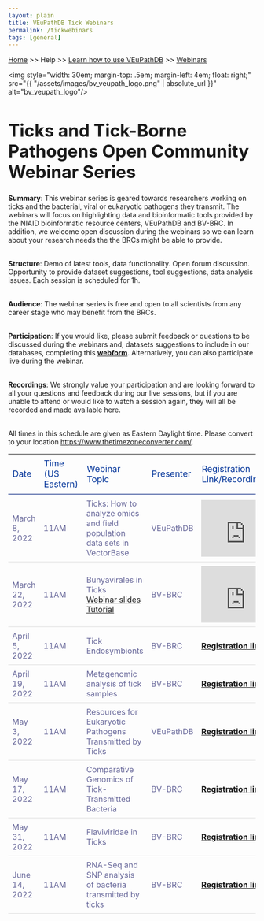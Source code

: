 ```yaml
---
layout: plain
title: VEuPathDB Tick Webinars 
permalink: /tickwebinars
tags: [general]
---
```

<style>
  h1 {
    font-size: 2.5em;
  }
  div.contents {
    margin-left: 1em;
    margin-bottom: 3em;
  }
  
  div.workshop {
    margin: 2em 1em;
  }

details summary, details ul {
  margin-top: 1em;
}
details summary {
  font-size: 120%;
  color: #069;
}
details p, details table {
  margin-left: 2em;
}
details table {
  margin-right: 6em;
}

table {
  margin-top: 1em;
  border-collapse: collapse;
}
/*
table, th, td {
  border: 1px solid black;
  padding: 0.5em;
}
*/
tr.break td {
  background-color: #DCDCDC;
}

table.hor-minimalist-a {
  text-align: left;
}
table.hor-minimalist-a th {
  font-size: 110%;
  font-weight: 400;
  color: #039;
  border-bottom: 2px solid #6678b1;
  padding: 0.5em;
  text-align: left;
}
table.hor-minimalist-a tr {
  border-bottom: 1px solid #ddd;
}
table.hor-minimalist-a tr:hover td {
  color: #039;
}
table.hor-minimalist-a tr.other td {
  background-color: #fafafa;
}
table.hor-minimalist-a tbody {
  display: table-row-group;
  vertical-align: middle;
  border-color: inherit;
}
table.hor-minimalist-a td {
  color: #669;
  padding: 0.5em 0.5em 0.5em;
  vertical-align: middle;
}
table.hor-minimalist-a tfoot {
  font-size: 90%;
}
table.hor-minimalist-a tfoot tr {
  border:0;
}
th.time {
  width: 10%;
}
th.event {
  width: 50%;
}
th.author {
  width: 20%;
}
th.recording {
  width: 20%;
}
</style>


<p><a href="/">Home</a> >> Help >> <a href="/a/app/static-content/landing.html">Learn how to use VEuPathDB</a> >> 
    <a href="/a/app/static-content/webinars.html">Webinars</a></p>



<img style="width: 30em; margin-top: .5em; margin-left: 4em; float: right;" src="{{ "/assets/images/bv_veupath_logo.png" | absolute_url }}" alt="bv_veupath_logo"/>
<h1>Ticks and Tick-Borne Pathogens Open Community Webinar Series</h1>
<div class="static-content">

<p>

<b>Summary</b>: This webinar series is geared towards researchers working on ticks and the bacterial, viral or eukaryotic pathogens they transmit. The webinars will focus on highlighting data and bioinformatic tools provided by the NIAID bioinformatic resource centers, VEuPathDB and BV-BRC. In addition, we welcome open discussion during the webinars so we can learn about your research needs the the BRCs might be able to provide.<br><br>

<b>Structure</b>: Demo of latest tools, data functionality. Open forum discussion. Opportunity to provide dataset suggestions, tool suggestions, data analysis issues. Each session is scheduled for 1h.<br><br>

<b>Audience</b>: The webinar series is free and open to all scientists from any career stage who may benefit from the BRCs.<br><br>
  
<b>Participation</b>: If you would like, please submit feedback or questions to be discussed during the webinars and, datasets suggestions to include in our databases, completing this <b><a href="https://docs.google.com/forms/d/e/1FAIpQLSdsSCTfab0oJw3i4dkz6i9a3M7jx6IWnlaSZxd4srKBdyDKKg/viewform">webform</a></b>. Alternatively, you can also participate live during the webinar.<br><br>
  
<b>Recordings</b>: We strongly value your participation and are looking forward to all your questions and feedback during our live sessions, but if you are unable to attend or would like to watch a session again, they will all be recorded and made available here. <br><br>

 </p>

<p>All times in this schedule are given as Eastern Daylight time. Please
        convert to your location <a href="https://www.thetimezoneconverter.com/"
          target="_blank">https://www.thetimezoneconverter.com/</a>.</p>
<table class="hor-minimalist-a">
        <thead>
          <tr>
            <th class="date">Date</th>
            <th class="time">Time (US Eastern)</th>
            <th class="topic">Webinar Topic</th>
            <th class="presenter">Presenter</th>
            <th class="reglink">Registration Link/Recording</th>
          </tr>
        </thead>
        <tbody>
          <tr>
            <td>March 8, 2022</td>
            <td>11AM</td>
            <td>Ticks: How to analyze omics and field population data sets in VectorBase</td>
            <td>VEuPathDB</td>
            <td><iframe width="180" height="115" src="https://www.youtube.com/embed/93Ci3UJ-yAU" title="YouTube video player" frameborder="0" allow="accelerometer; autoplay; clipboard-write; encrypted-media; gyroscope; picture-in-picture" allowfullscreen></iframe></td>
          </tr>
           <tr>
            <td>March 22, 2022</td>
            <td>11AM</td>
            <td>Bunyavirales in Ticks<br>
            <a href="{{'/documents/webinars/Bunyavirales_BV_BRC.pdf' | absolute_url}}">Webinar slides</a>
            <br>
            <a href="{{'/documents/webinars/Bunyavirales_BV_BRC_tutorial.pdf' | absolute_url}}">Tutorial</a>
            </td>
            <td>BV-BRC</td>
            <td><iframe width="180" height="115" src="https://www.youtube.com/embed/I6fLaYNwIzw" title="YouTube video player" frameborder="0" allow="accelerometer; autoplay; clipboard-write; encrypted-media; gyroscope; picture-in-picture" allowfullscreen></iframe></td>
          </tr>
          <tr>
            <td>April 5, 2022</td>
            <td>11AM</td>
            <td>Tick Endosymbionts</td>
            <td>BV-BRC</td>
            <td><b><a href="https://upenn.zoom.us/meeting/register/tJMscequqzMqHdL2Up9Syi2UDQlMo3_5HCdc">Registration link</a></b></td>
          </tr>
          <tr>
            <td>April 19, 2022</td>
            <td>11AM</td>
            <td>Metagenomic analysis of tick samples</td>
            <td>BV-BRC</td>
            <td><b><a href="https://upenn.zoom.us/meeting/register/tJcpdu6urDMtE9BZX9rw1nFFV465GzZVtHvU">Registration link</a></b></td>
          </tr>
          <tr>
            <td>May 3, 2022</td>
            <td>11AM</td>
            <td>Resources for Eukaryotic Pathogens Transmitted by Ticks</td>
            <td>VEuPathDB</td>
            <td><b><a href=" https://upenn.zoom.us/meeting/register/tJApf-CgrD8pGdDS9wPksPrO9iC0EO9lWjt3">Registration link</a></b></td>
          </tr>
          <tr>
            <td>May 17, 2022</td>
            <td>11AM</td>
            <td>Comparative Genomics of Tick-Transmitted Bacteria</td>
            <td>BV-BRC</td>
            <td><b><a href="https://upenn.zoom.us/meeting/register/tJIuc-ysrD0oHdxbSl0htivMDz_CEnUC89Q1">Registration link</a></b></td>
          </tr>
          <tr>
            <td>May 31, 2022</td>
            <td>11AM</td>
            <td>Flaviviridae in Ticks</td>
            <td>BV-BRC</td>
            <td><b><a href=" https://upenn.zoom.us/meeting/register/tJEqdu6gqDwiHNFKc-RPSoncdCFgk0VSNSWf">Registration link</a></b></td>
          </tr>
          <tr>
            <td>June 14, 2022</td>
            <td>11AM</td>
            <td>RNA-Seq and SNP analysis of bacteria transmitted by ticks</td>
            <td>BV-BRC</td>
            <td><b><a href="https://upenn.zoom.us/meeting/register/tJ0td-Gsqj0uHNeBNnLDJyomDsF1SKZjwHCv">Registration link</a></b></td>
          </tr>
          </tbody>
          </table>
</div>
